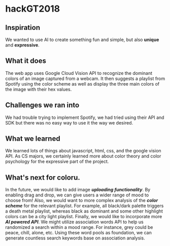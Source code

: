 # hackGT2018

## Inspiration
We wanted to use AI to create something fun and simple, but also **unique** and **expressive**.

## What it does
The web app uses Google Cloud Vision API to recognize the dominant colors of an image captured from a webcam. It then suggests a playlist from Spotify using the color scheme as well as display the three main colors of the image with their hex values.  

## Challenges we ran into
We had trouble trying to implement Spotify, we had tried using their API and SDK but there was no easy way to use it the way we desired. 

## What we learned
We learned lots of things about javascript, html, css, and the google vision API. As CS majors, we certainly learned more about color theory and color psychology for the expressive part of the project.

## What's next for coloru.
In the future, we would like to add image _**uploading functionality**_. By enabling drag and drop, we can give users a wider range of mood to choose from! Also, we would want to more complex analysis of the _**color scheme**_ for the relevant playlist. For example, all black/dark palette triggers a death metal playlist, whereas black as dominant and some other highlight colors can be a city light playlist. Finally, we would like to incorporate more  _**AI powered API**_. We might utilize association words API to help us randomized a search within a mood range. For instance, grey could be peace, chill, alone, etc. Using these word pools as foundation, we can generate countless search keywords base on association analysis. 
